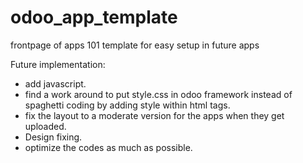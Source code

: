 # odoo_app_template
 frontpage of apps 101 template for easy setup in future apps


Future implementation:
<ul>
 <li>add javascript. </li>
<li>find a work around to put style.css in odoo framework instead of spaghetti coding by adding style within html tags.</li>
<li>fix the layout to a moderate version for the apps when they get uploaded.</li>
<li>Design fixing.</li>
<li>optimize the codes as much as possible.</li>
</ul>
